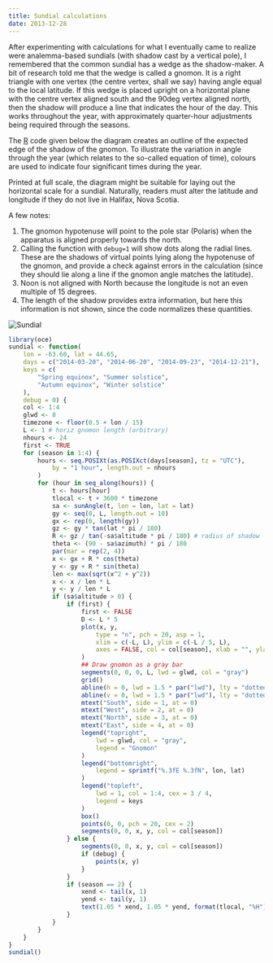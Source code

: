 ```yaml
---
title: Sundial calculations
date: 2013-12-28
---
```


After experimenting with calculations for what I eventually came to realize
were analemma-based sundials (with shadow cast by a vertical pole), I
remembered that the common sundial has a wedge as the shadow-maker. A bit of
research told me that the wedge is called a gnomon.  It is a right triangle
with one vertex (the centre vertex, shall we say) having angle equal to the
local latitude.  If this wedge is placed upright on a horizontal plane with the
centre vertex aligned south and the 90deg vertex aligned north, then the shadow
will produce a line that indicates the hour of the day.  This works throughout
the year, with approximately quarter-hour adjustments being required through
the seasons.

The [R](http://www.r-project.org) code given below the diagram creates an
outline of the expected edge of the shadow of the gnomon.  To illustrate the
variation in angle through the year (which relates to the so-called equation of
time), colours are used to indicate four significant times during the year.

Printed at full scale, the diagram might be suitable for laying out the
horizontal scale for a sundial.  Naturally, readers must alter the latitude and
longitude if they do not live in Halifax, Nova Scotia.

A few notes:

1. The gnomon hypotenuse will point to the pole star (Polaris) when the
   apparatus is aligned properly towards the north.
2. Calling the function with ``debug=1`` will show dots along the radial lines.
   These are the shadows of virtual points lying along the hypotenuse of the
   gnomon, and provide a check against errors in the calculation (since they
   should lie along a line if the gnomon angle matches the latitude).
3. Noon is not aligned with North because the longitude is not an even multiple
   of 15 degrees.
4. The length of the shadow provides extra information, but here this
   information is not shown, since the code normalizes these
   quantities.

![Sundial](/dek_blog/docs/assets/images/2013-12-28-sundial.png)

```R
library(oce)
sundial <- function(
    lon = -63.60, lat = 44.65,
    days = c("2014-03-20", "2014-06-20", "2014-09-23", "2014-12-21"),
    keys = c(
        "Spring equinox", "Summer solstice",
        "Autumn equinox", "Winter solstice"
    ),
    debug = 0) {
    col <- 1:4
    glwd <- 8
    timezone <- floor(0.5 + lon / 15)
    L <- 1 # horiz gnomon length (arbitrary)
    nhours <- 24
    first <- TRUE
    for (season in 1:4) {
        hours <- seq.POSIXt(as.POSIXct(days[season], tz = "UTC"),
            by = "1 hour", length.out = nhours
        )
        for (hour in seq_along(hours)) {
            t <- hours[hour]
            tlocal <- t + 3600 * timezone
            sa <- sunAngle(t, lon = lon, lat = lat)
            gy <- seq(0, L, length.out = 10)
            gx <- rep(0, length(gy))
            gz <- gy * tan(lat * pi / 180)
            R <- gz / tan(-sa$altitude * pi / 180) # radius of shadow
            theta <- (90 - sa$azimuth) * pi / 180
            par(mar = rep(2, 4))
            x <- gx + R * cos(theta)
            y <- gy + R * sin(theta)
            len <- max(sqrt(x^2 + y^2))
            x <- x / len * L
            y <- y / len * L
            if (sa$altitude > 0) {
                if (first) {
                    first <- FALSE
                    D <- L * 5
                    plot(x, y,
                        type = "n", pch = 20, asp = 1,
                        xlim = c(-L, L), ylim = c(-L / 5, L),
                        axes = FALSE, col = col[season], xlab = "", ylab = ""
                    )
                    ## Draw gnomon as a gray bar
                    segments(0, 0, 0, L, lwd = glwd, col = "gray")
                    grid()
                    abline(h = 0, lwd = 1.5 * par("lwd"), lty = "dotted")
                    abline(v = 0, lwd = 1.5 * par("lwd"), lty = "dotted")
                    mtext("South", side = 1, at = 0)
                    mtext("West", side = 2, at = 0)
                    mtext("North", side = 3, at = 0)
                    mtext("East", side = 4, at = 0)
                    legend("topright",
                        lwd = glwd, col = "gray",
                        legend = "Gnomon"
                    )
                    legend("bottomright",
                        legend = sprintf("%.3fE %.3fN", lon, lat)
                    )
                    legend("topleft",
                        lwd = 1, col = 1:4, cex = 3 / 4,
                        legend = keys
                    )
                    box()
                    points(0, 0, pch = 20, cex = 2)
                    segments(0, 0, x, y, col = col[season])
                } else {
                    segments(0, 0, x, y, col = col[season])
                    if (debug) {
                        points(x, y)
                    }
                }
                if (season == 2) {
                    xend <- tail(x, 1)
                    yend <- tail(y, 1)
                    text(1.05 * xend, 1.05 * yend, format(tlocal, "%H"))
                }
            }
        }
    }
}
sundial()
```

